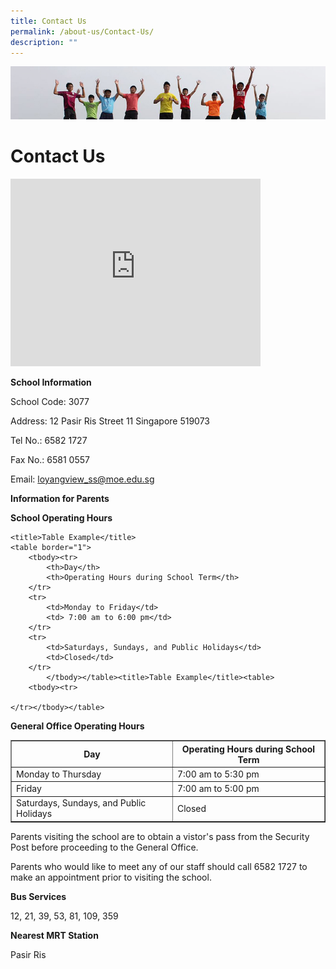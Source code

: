 ```yaml
---
title: Contact Us
permalink: /about-us/Contact-Us/
description: ""
---
```

![](/images/Banner.jpg)

Contact Us
==========
<iframe loading="lazy" allowfullscreen="" style="border:0;" height="300" width="400" src="https://www.google.com/maps/embed?pb=!1m18!1m12!1m3!1d3988.6830269077363!2d103.95465261475401!3d1.3668643990031073!2m3!1f0!2f0!3f0!3m2!1i1024!2i768!4f13.1!3m3!1m2!1s0x31da3dabb6d0905d%3A0x6884c64b011032c3!2sLoyang%20View%20Secondary%20School!5e0!3m2!1sen!2ssg!4v1677559384260!5m2!1sen!2ssg"></iframe>

**School Information**  

School Code: 3077

Address: 12 Pasir Ris Street 11 Singapore 519073

Tel No.: 6582 1727

Fax No.: 6581 0557

Email:&nbsp;[loyangview\_ss@moe.edu.sg](mailto:loyangview_ss@moe.edu.sg)

  

**Information for Parents**

**School Operating Hours**



    <title>Table Example</title>
    <table border="1">
        <tbody><tr>
            <th>Day</th>
            <th>Operating Hours during School Term</th>
        </tr>
        <tr>
            <td>Monday to Friday</td>
            <td> 7:00 am to 6:00 pm</td>
        </tr>
        <tr>
            <td>Saturdays, Sundays, and Public Holidays</td>
            <td>Closed</td>
        </tr>
			</tbody></table><title>Table Example</title><table>
        <tbody><tr>

    </tr></tbody></table>

**General Office Operating Hours**
<table border="1">
        <tbody><tr>
            <th>Day</th>
            <th>Operating Hours during School Term</th>
        </tr>
        <tr>
            <td>Monday to Thursday</td>
            <td> 7:00 am to 5:30 pm</td>
        </tr>
        <tr>
            <td>Friday</td>
            <td>7:00 am to 5:00 pm </td>
        </tr>
        <tr>
            <td>Saturdays, Sundays, and Public Holidays</td>
            <td>Closed</td>
        </tr>
    </tbody></table>



Parents visiting the school are to obtain a vistor's pass from the Security Post before proceeding to the General Office.

Parents who would like to meet any of our staff should call 6582 1727 to make an appointment prior to visiting the school.


**Bus Services**

12, 21, 39, 53, 81, 109, 359

  

**Nearest MRT Station**

Pasir Ris